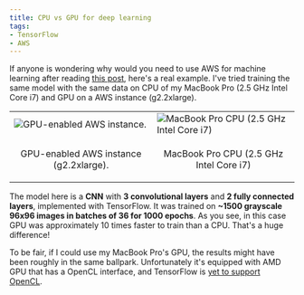 ```yaml
---
title: CPU vs GPU for deep learning
tags:
- TensorFlow
- AWS
---
```

If anyone is wondering why would you need to use AWS for machine learning after reading [this post](http://navoshta.com/aws-tensorflow/), here's a real example. I've tried training the same model with the same data on CPU of my MacBook Pro (2.5 GHz Intel Core i7) and GPU on a AWS instance (g2.2xlarge).<!--more-->

<table>
  <tr>
    <td><img src="{{ base_path }}/images/posts/gpu_vs_cpu-aws.png_" alt="GPU-enabled AWS instance."></td>
    <td><img src="{{ base_path }}/images/posts/gpu_vs_cpu-mac.png_" alt="MacBook Pro CPU (2.5 GHz Intel Core i7)"></td>
  </tr>
  <tr>
    <td><p align="center">GPU-enabled AWS instance (g2.2xlarge).</p></td>
    <td><p align="center">MacBook Pro CPU (2.5 GHz Intel Core i7)</p></td>
  </tr>
</table>

The model here is a **CNN** with **3 convolutional layers** and **2 fully connected layers**, implemented with TensorFlow. It was trained on **~1500 grayscale 96x96 images in batches of 36 for 1000 epochs**. As you see, in this case GPU was approximately 10 times faster to train than a CPU. That's a huge difference!

To be fair, if I could use my MacBook Pro's GPU, the results might have been roughly in the same ballpark. Unfortunately it's equipped with AMD GPU that has a OpenCL interface, and TensorFlow is [yet to support OpenCL](https://github.com/tensorflow/tensorflow/issues/22).